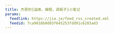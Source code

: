 ```yaml
---
title: 杰哥的{运维，编程，调板子}小笔记
params:
  feedlink: https://jia.je/feed_rss_created.xml
  feedid: 7ca9018b0d03f645253fdd91c6283ad3
---
```

